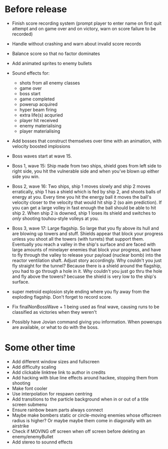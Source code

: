 # Before release

- Finish score recording system (prompt player to enter name on first quit attempt and on game over and on victory, warn on score failure to be recorded)
- Handle without crashing and warn about invalid score records
- Balance score so that no factor dominates

- Add animated sprites to enemy bullets
- Sound effects for:
	- shots from all enemy classes
	- game over
	- boss start
	- game completed
	- powerup acquired
	- hyper beam firing
	- extra life(s) acquried
	- player hit received
	- enemy materialising
	- player materialising

- Add bosses that construct themselves over time with an animation, with velocity boosted implosions
- Boss waves start at wave 15.
- Boss 1, wave 15: Ship made from two ships, shield goes from left side to right side, you hit the vulnerable side and when you've blown up either side you win.
- Boss 2, wave 16: Two ships, ship 1 moves slowly and ship 2 moves erratically, ship 1 has a shield which is fed by ship 2, and shoots balls of energy at you. Every time you hit the energy ball it moves the ball's velocity closer to the velocity that would hit ship 2 (so aim prediction). If you can get a large volley in fast enough the ball should be able to hit ship 2. When ship 2 is downed, ship 1 loses its shield and switches to *only* shooting touhou-style volleys at you.
- Boss 3, wave 17: Large flagship. So large that you fly above its hull and are blowing up towers and stuff. Shields appear that block your progress unless you shoot all the towers (with turrets) that support them. Eventually you reach a valley in the ship's surface and are faced with large amounts of minelayer enemies that block your progress, and have to fly through the valley to release your payload (nuclear bomb) into the reactor ventilation shaft. Adjust story accordingly. Why couldn't you just fly straight for the tunnel? Because there is a shield around the flagship, you had to go through a hole in it. Why couldn't you just go thru the hole and fly above the towers?  becuase the shield is very low to the ship's surface.
- super metroid explosion style ending where you fly away from the exploding flagship. Don't forget to record score.
- Fix finalNonBossWave + 1 being used as final wave, causing runs to be classified as victories when they weren't
- Possibly have Jovian command giving you information. When powerups are available, or what to do with the boss.

# Some other time

- Add different window sizes and fullscreen
- Add difficulty scaling
- Add clickable linktree link to author in credits
- Add hacking with blue line effects around hackee, stopping them from shooting
- Make font cooler
- Use interpolation for respawn centring
- Add transitions to the particle background when in or out of a title screen submenu
- Ensure rainbow beam parts always connect
- Maybe make bombers static or circle-moving enemies whose offscreen radius is higher? Or maybe maybe them come in diagonally with an airstrike
- Check if MOVING off screen when off screen before deleting an enemy/enemyBullet
- Add stereo to sounnd effects
